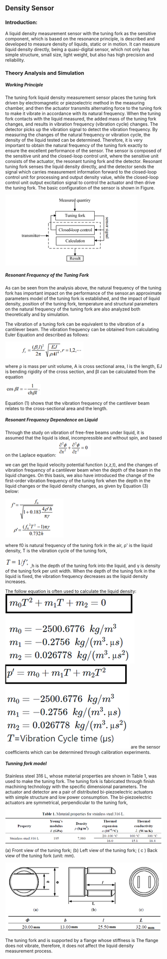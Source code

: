 ## Density Sensor
### Introduction:

A liquid density measurement sensor with the tuning fork as the sensitive component, which is
based on the resonance principle, is described and developed to measure density of
liquids, static or in motion. It can measure liquid density directly, being a quasi-digital sensor, which
not only has simple structure, small size, light weight, but also has high precision and reliability.

### Theory Analysis and Simulation
##### Working Principle
The tuning fork liquid density measurement sensor places the tuning fork driven by electromagnetic or piezoelectric method in the measuring chamber, and then the actuator transmits alternating force to the tuning fork to make it vibrate in accordance with its natural frequency. When the tuning fork contacts with the liquid measured, the added mass of the tuning fork changes, and results in vibration 
frequency (vibration cycle) changes. The detector picks up the vibration signal to detect the vibration frequency. By measuring the changes of the natural frequency or vibration cycle, the density of the liquid tested can be determined. Therefore, it is very important to obtain the natural frequency of the tuning fork exactly to ensure the excellent performance of the sensor.
The sensor is composed of the sensitive unit and the closed-loop control unit, where the sensitive unit consists of the actuator, the resonant tuning fork and the detector. Resonant tuning fork senses the liquid density directly, and the detector sends the signal which carries measurement information forward to the closed-loop control unit for processing and output density value, while the closed-loop 
control unit output excitation signal to control the actuator and then drive the tuning fork. The basic configuration of the sensor is shown in Figure. 

![*Turbine_constr2*](images/image1_density.png)

##### Resonant Frequency of the Tuning Fork 
As can be seen from the analysis above, the natural frequency of the tuning fork has important impact on the performance of the sensor.an approximate parameters model of the tuning fork is established, and the impact of liquid density, position of the tuning fork, temperature and structural parameters on the natural frequency of the tuning fork are also analyzed both theoretically and by simulation. 

The vibration of a tuning fork can be equivalent to the vibration of a cantilever beam. The vibration frequency can be obtained from calculating Euler Equation and described as follows: 

![*Turbine_constr2*](images/image2_formula1.png)
 
where ρ is mass per unit volume, A is cross sectional area, l is the length, EJ is bending rigidity of the cross section, and βl can be calculated from the equation

![*Turbine_constr2*](images/image3_formula2.png)

Equation (1) shows that the vibration frequency of the cantilever beam relates to the cross-sectional area and the length.

##### Resonant Frequency Dependence on Liquid 

Through the study on vibration of free-free beams under liquid, it is assumed that the liquid is ideal, incompressible and without spin, and based on the Laplace equation:
![*Turbine_constr2*](images/image4_formula3.png)

we can get the liquid velocity potential function (x,z,t), and the changes of vibration frequency of a cantilever beam when the depth of the beam in the liquid changes. On this basis, we also have introduced the change of the first-order vibration frequency of the tuning fork when the depth in the liquid changes or the liquid density changes, as given by Equation (3) below: 

![*Turbine_constr2*](images/image5_formula4.png)

where f0 is natural frequency of the tuning fork in the air, ρ' is the liquid density, T is the vibration
cycle of the tuning fork, 

![*Turbine_constr2*](images/fdash.png)
 ,h is the depth of the tuning fork into the liquid, and γ is density of the
tuning fork per unit width. When the depth of the tuning fork in the liquid is fixed, the vibration
frequency decreases as the liquid density increases.

The follow equation is often used to calculate the liquid density:
 ![*Turbine_constr2*](images/eq.png)
![*Turbine_constr2*](images/rhofurmula.png)
are the sensor coefficients which can be determined through calibration experiments.
##### Tunning fork model
Stainless steel 316 L, whose material properties are shown in Table 1, was used to make the tuning
fork. The tuning fork is fabricated through finish machining technology with the specific dimensional
parameters. The actuator and detector are a pair of distributed bi-piezoelectric
actuators with simple structure and low power consumption. The bi-piezoelectric actuators are
symmetrical, perpendicular to the tuning fork,

![*Turbine_constr2*](images/table2.png)
(a) Front view of the tuning fork; (b) Left view of the tuning fork; ( c ) Back view
of the tuning fork (unit: mm).

![*Turbine_constr2*](images/density1.png)
![*Turbine_constr2*](images/table1.png)

The tuning fork and is supported by a flange whose stiffness is The flange does not vibrate, therefore, it does not affect the liquid density measurement process.









  